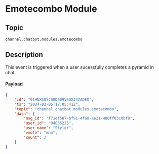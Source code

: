 # Emotecombo Module

## Topic

`channel.chatbot.modules.emotecombo`

## Description

This event is triggered when a user sucessfully completes a pyramid in chat.  

#### Payload

```json
{
    "id": "01HNX3Q5CS8D309V6DXJ3ZADEQ",
    "ts": "2024-02-05T17:05:41Z",
    "topic": "channel.chatbot.modules.emotecombo",
    "data": {
        "msg_id": "f71ef587-bf91-4f68-ae21-480ff03c0bf8",
        "user_id": "94055225",
        "user_name": "Styler",
        "emote": "mhm",
        "count": 3
    }
}
```
